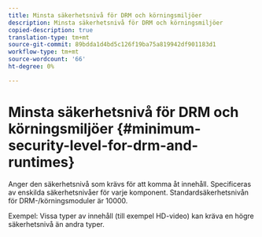 ```yaml
---
title: Minsta säkerhetsnivå för DRM och körningsmiljöer
description: Minsta säkerhetsnivå för DRM och körningsmiljöer
copied-description: true
translation-type: tm+mt
source-git-commit: 89bdda1d4bd5c126f19ba75a819942df901183d1
workflow-type: tm+mt
source-wordcount: '66'
ht-degree: 0%

---
```



# Minsta säkerhetsnivå för DRM och körningsmiljöer {#minimum-security-level-for-drm-and-runtimes}

Anger den säkerhetsnivå som krävs för att komma åt innehåll. Specificeras av enskilda säkerhetsnivåer för varje komponent. Standardsäkerhetsnivån för DRM-/körningsmoduler är 10000.

Exempel: Vissa typer av innehåll (till exempel HD-video) kan kräva en högre säkerhetsnivå än andra typer.
